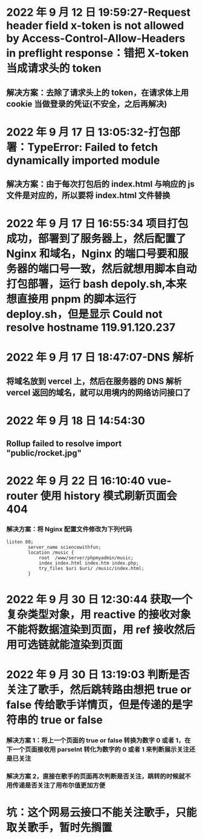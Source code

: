 <!--
 * @Description:
 * @Author: 曹俊
 * @Date: 2022-09-17 13:05:10
 * @LastEditors: 曹俊
 * @LastEditTime: 2022-10-02 20:29:02
-->

# 2022 年 9 月 12 日 19:59:27-Request header field x-token is not allowed by Access-Control-Allow-Headers in preflight response：错把 X-token 当成请求头的 token

## 解决方案：去除了请求头上的 token，在请求体上用 cookie 当做登录的凭证(不安全，之后再解决)

# 2022 年 9 月 17 日 13:05:32-打包部署：TypeError: Failed to fetch dynamically imported module

## 解决方案：由于每次打包后的 index.html 与响应的 js 文件是对应的，所以要将 index.html 文件替换

# 2022 年 9 月 17 日 16:55:34 项目打包成功，部署到了服务器上，然后配置了 Nginx 和域名，Nginx 的端口号要和服务器的端口号一致，然后就想用脚本自动打包部署，运行 bash depoly.sh,本来想直接用 pnpm 的脚本运行 deploy.sh，但是显示 Could not resolve hostname 119.91.120.237

# 2022 年 9 月 17 日 18:47:07-DNS 解析

## 将域名放到 vercel 上，然后在服务器的 DNS 解析 vercel 返回的域名，就可以用境内的网络访问接口了

# 2022 年 9 月 18 日 14:54:30

## Rollup failed to resolve import "public/rocket.jpg"

# 2022 年 9 月 22 日 16:10:40 vue-router 使用 history 模式刷新页面会 404

### 解决方案：将 Nginx 配置文件修改为下列代码

```Nginx
listen 80;
        server_name sciencewithfun;
        location /music {
            root  /www/server/phpmyadmin/music;
            index index.html index.htm index.php;
            try_files $uri $uri/ /music/index.html;
        }
```

# 2022 年 9 月 30 日 12:30:44 获取一个复杂类型对象，用 reactive 的接收对象不能将数据渲染到页面，用 ref 接收然后用可选链就能渲染到页面

# 2022 年 9 月 30 日 13:19:03 判断是否关注了歌手，然后跳转路由想把 true or false 传给歌手详情页，但是传递的是字符串的 true or false

### 解决方案 1：将上一个页面的 true or false 转换为数字 0 或者 1，在下一个页面接收用 parseInt 转化为数字的 0 或者 1 来判断展示关注还是已关注

### 解决方案 2，直接在歌手的页面再次判断是否关注，跳转的时候就不用传递是否关注了用布尔值更加方便


# 坑：这个网易云接口不能关注歌手，只能取关歌手，暂时先搁置


